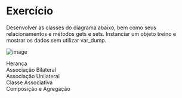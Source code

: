 # Exercício

Desenvolver as classes do diagrama abaixo, bem como seus relacionamentos e métodos gets e sets. Instanciar um objeto treino e mostrar os dados sem utilizar var_dump.

![image](https://github.com/user-attachments/assets/332b1b18-d05a-4b9f-b148-ea7bf0ea7b24)

Herança <br>
Associação Bilateral <br>
Associação Unilateral <br>
Classe Associativa <br>
Composição e Agregação <br>

